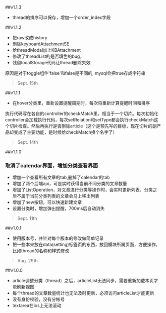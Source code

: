 ##v1.1.3
- thread的排序可以保存，增加一个order_index字段

##v1.1.2
- 把raw改成history
- 删除keyboardAttachmentSE
- 给threadModal加上KBAttachment
- 修改了threadList的是否填色的bug，
- 残留localStorage代码让thread删除失效

原因是对于toggle组件'false'和false是不同的,
mysql会把true存成字符串

>Sept. 15th

##v1.1.1
- 在hover分类里，重新设置提醒周期时，每次将重新计算提醒时间和排序

执行代码写在各自的controller的checkMatch里，相当于一个切片。每次初始化controller会加载执行代码，每次setRelation和setType都会执行checkMatch这个切片检查。然后再执行是否删除article（这个是预先写的目标，现在切片的副产品却变成了主要功能，是时候给checkMatch换个名字了）

> Sept. 14th

##v1.1.0
###  取消了calendar界面，增加分类查看界面
- 增加一个查看所有文章的tab,删掉了calendar的tab
- 增加了两个后端api，可是实时获得当前不同分类的文章数量
- 增加了ListOperation，对文章进行分类等操作时，会实时更新列表，分类之后不属于当前分类列表的文章会马上移出列表
- 增加了new按钮，可以快速新建文章
- 设置分类时，增加弹出提醒，700ms后自动消失

> Sept. 11th 


##v1.0.1 
- 使用版本号，并针对每个版本的修改做简单记录
- 把一些本来放在data(setting)标签页的东西，放回模块所属页面，方便操作，比如thread的名称和样式修改

> Aug. 29th

##v1.0.0

* article调整分类（thread）之后，articleList无法同步，需要重新加载本页才能刷新视图
* 每个thread的文章数量统计也无法及时更新，必须访问articleList才能更新
* 没有身份校验，没有分帐号
* textarea在ios上无法滚动